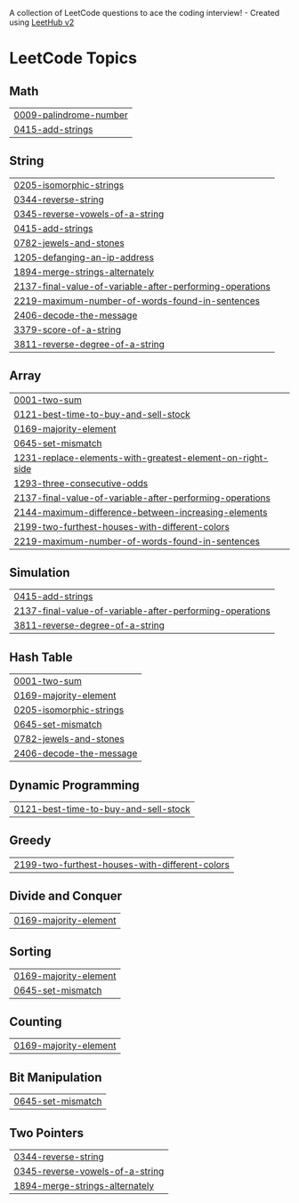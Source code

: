 A collection of LeetCode questions to ace the coding interview! - Created using [LeetHub v2](https://github.com/arunbhardwaj/LeetHub-2.0)
<!---LeetCode Topics Start-->
# LeetCode Topics
## Math
|  |
| ------- |
| [0009-palindrome-number](https://github.com/naveenvatti2003/Coding/tree/master/0009-palindrome-number) |
| [0415-add-strings](https://github.com/naveenvatti2003/Coding/tree/master/0415-add-strings) |
## String
|  |
| ------- |
| [0205-isomorphic-strings](https://github.com/naveenvatti2003/Coding/tree/master/0205-isomorphic-strings) |
| [0344-reverse-string](https://github.com/naveenvatti2003/Coding/tree/master/0344-reverse-string) |
| [0345-reverse-vowels-of-a-string](https://github.com/naveenvatti2003/Coding/tree/master/0345-reverse-vowels-of-a-string) |
| [0415-add-strings](https://github.com/naveenvatti2003/Coding/tree/master/0415-add-strings) |
| [0782-jewels-and-stones](https://github.com/naveenvatti2003/Coding/tree/master/0782-jewels-and-stones) |
| [1205-defanging-an-ip-address](https://github.com/naveenvatti2003/Coding/tree/master/1205-defanging-an-ip-address) |
| [1894-merge-strings-alternately](https://github.com/naveenvatti2003/Coding/tree/master/1894-merge-strings-alternately) |
| [2137-final-value-of-variable-after-performing-operations](https://github.com/naveenvatti2003/Coding/tree/master/2137-final-value-of-variable-after-performing-operations) |
| [2219-maximum-number-of-words-found-in-sentences](https://github.com/naveenvatti2003/Coding/tree/master/2219-maximum-number-of-words-found-in-sentences) |
| [2406-decode-the-message](https://github.com/naveenvatti2003/Coding/tree/master/2406-decode-the-message) |
| [3379-score-of-a-string](https://github.com/naveenvatti2003/Coding/tree/master/3379-score-of-a-string) |
| [3811-reverse-degree-of-a-string](https://github.com/naveenvatti2003/Coding/tree/master/3811-reverse-degree-of-a-string) |
## Array
|  |
| ------- |
| [0001-two-sum](https://github.com/naveenvatti2003/Coding/tree/master/0001-two-sum) |
| [0121-best-time-to-buy-and-sell-stock](https://github.com/naveenvatti2003/Coding/tree/master/0121-best-time-to-buy-and-sell-stock) |
| [0169-majority-element](https://github.com/naveenvatti2003/Coding/tree/master/0169-majority-element) |
| [0645-set-mismatch](https://github.com/naveenvatti2003/Coding/tree/master/0645-set-mismatch) |
| [1231-replace-elements-with-greatest-element-on-right-side](https://github.com/naveenvatti2003/Coding/tree/master/1231-replace-elements-with-greatest-element-on-right-side) |
| [1293-three-consecutive-odds](https://github.com/naveenvatti2003/Coding/tree/master/1293-three-consecutive-odds) |
| [2137-final-value-of-variable-after-performing-operations](https://github.com/naveenvatti2003/Coding/tree/master/2137-final-value-of-variable-after-performing-operations) |
| [2144-maximum-difference-between-increasing-elements](https://github.com/naveenvatti2003/Coding/tree/master/2144-maximum-difference-between-increasing-elements) |
| [2199-two-furthest-houses-with-different-colors](https://github.com/naveenvatti2003/Coding/tree/master/2199-two-furthest-houses-with-different-colors) |
| [2219-maximum-number-of-words-found-in-sentences](https://github.com/naveenvatti2003/Coding/tree/master/2219-maximum-number-of-words-found-in-sentences) |
## Simulation
|  |
| ------- |
| [0415-add-strings](https://github.com/naveenvatti2003/Coding/tree/master/0415-add-strings) |
| [2137-final-value-of-variable-after-performing-operations](https://github.com/naveenvatti2003/Coding/tree/master/2137-final-value-of-variable-after-performing-operations) |
| [3811-reverse-degree-of-a-string](https://github.com/naveenvatti2003/Coding/tree/master/3811-reverse-degree-of-a-string) |
## Hash Table
|  |
| ------- |
| [0001-two-sum](https://github.com/naveenvatti2003/Coding/tree/master/0001-two-sum) |
| [0169-majority-element](https://github.com/naveenvatti2003/Coding/tree/master/0169-majority-element) |
| [0205-isomorphic-strings](https://github.com/naveenvatti2003/Coding/tree/master/0205-isomorphic-strings) |
| [0645-set-mismatch](https://github.com/naveenvatti2003/Coding/tree/master/0645-set-mismatch) |
| [0782-jewels-and-stones](https://github.com/naveenvatti2003/Coding/tree/master/0782-jewels-and-stones) |
| [2406-decode-the-message](https://github.com/naveenvatti2003/Coding/tree/master/2406-decode-the-message) |
## Dynamic Programming
|  |
| ------- |
| [0121-best-time-to-buy-and-sell-stock](https://github.com/naveenvatti2003/Coding/tree/master/0121-best-time-to-buy-and-sell-stock) |
## Greedy
|  |
| ------- |
| [2199-two-furthest-houses-with-different-colors](https://github.com/naveenvatti2003/Coding/tree/master/2199-two-furthest-houses-with-different-colors) |
## Divide and Conquer
|  |
| ------- |
| [0169-majority-element](https://github.com/naveenvatti2003/Coding/tree/master/0169-majority-element) |
## Sorting
|  |
| ------- |
| [0169-majority-element](https://github.com/naveenvatti2003/Coding/tree/master/0169-majority-element) |
| [0645-set-mismatch](https://github.com/naveenvatti2003/Coding/tree/master/0645-set-mismatch) |
## Counting
|  |
| ------- |
| [0169-majority-element](https://github.com/naveenvatti2003/Coding/tree/master/0169-majority-element) |
## Bit Manipulation
|  |
| ------- |
| [0645-set-mismatch](https://github.com/naveenvatti2003/Coding/tree/master/0645-set-mismatch) |
## Two Pointers
|  |
| ------- |
| [0344-reverse-string](https://github.com/naveenvatti2003/Coding/tree/master/0344-reverse-string) |
| [0345-reverse-vowels-of-a-string](https://github.com/naveenvatti2003/Coding/tree/master/0345-reverse-vowels-of-a-string) |
| [1894-merge-strings-alternately](https://github.com/naveenvatti2003/Coding/tree/master/1894-merge-strings-alternately) |
<!---LeetCode Topics End-->